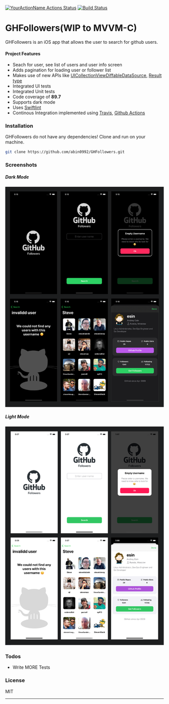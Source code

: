 [![YourActionName Actions Status](https://github.com/abin0992/GHFollowers/workflows/CI/badge.svg)](https://github.com/abin0992/GHFollowers/actions) [![Build Status](https://travis-ci.com/abin0992/GHFollowers.svg?branch=CI-integration)](https://travis-ci.com/abin0992/GHFollowers)
# GHFollowers(WIP to MVVM-C)
GHFollowers is an iOS app that allows the user to search for github users.

#### Project Features

  - Seach for user, see list of users and user info screen
  - Adds pagination for loading user or follower list
  - Makes use of new APIs like [UICollectionViewDiffableDataSource](https://developer.apple.com/documentation/uikit/uicollectionviewdiffabledatasource), [Result type](https://developer.apple.com/documentation/swift/result)
  - Integrated UI tests
  - Integrated Unit tests 
  - Code coverage of **89.7**
  - Supports dark mode
  - Uses [Swiftlint](https://github.com/realm/SwiftLint)
  - Continous Integration implemented using [Travis](https://travis-ci.com/github/abin0992/GHFollowers), [Github Actions](https://github.com/abin0992/GHFollowers/actions)

### Installation

GHFollowers do not have any dependencies!
Clone and run on your machine. 

  ```bash
  git clone https://github.com/abin0992/GHFollowers.git
  ```
### Screenshots
##### Dark Mode
![alt text](https://github.com/abin0992/GHFollowers/blob/CI-integration/.screenshots/darkMode.png?raw=true)

##### Light Mode
![alt text](https://github.com/abin0992/GHFollowers/blob/CI-integration/.screenshots/lightMode.png?raw=true)

### Todos

 - Write MORE Tests
  
### License

MIT

----
